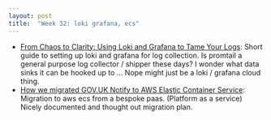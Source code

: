 ```yaml
---
layout: post
title:  "Week 32: loki grafana, ecs"
---
```


* [From Chaos to Clarity: Using Loki and Grafana to Tame Your Logs](https://medium.com/@sigdelsagar31/from-chaos-to-clarity-using-loki-and-grafana-to-tame-your-logs-3880364d5ca5): Short guide to setting up loki and grafana for log collection. Is promtail a general purpose log collector / shipper these days? I wonder what data sinks it can be hooked up to ... Nope might just be a loki / grafana cloud thing.
* [How we migrated GOV.UK Notify to AWS Elastic Container Service](https://gds.blog.gov.uk/2024/08/14/how-we-migrated-gov-uk-notify-to-aws-elastic-container-service/?ck_subscriber_id=512830353): Migration to aws ecs from a bespoke paas. (Platform as a service) Nicely documented and thought out migration plan.